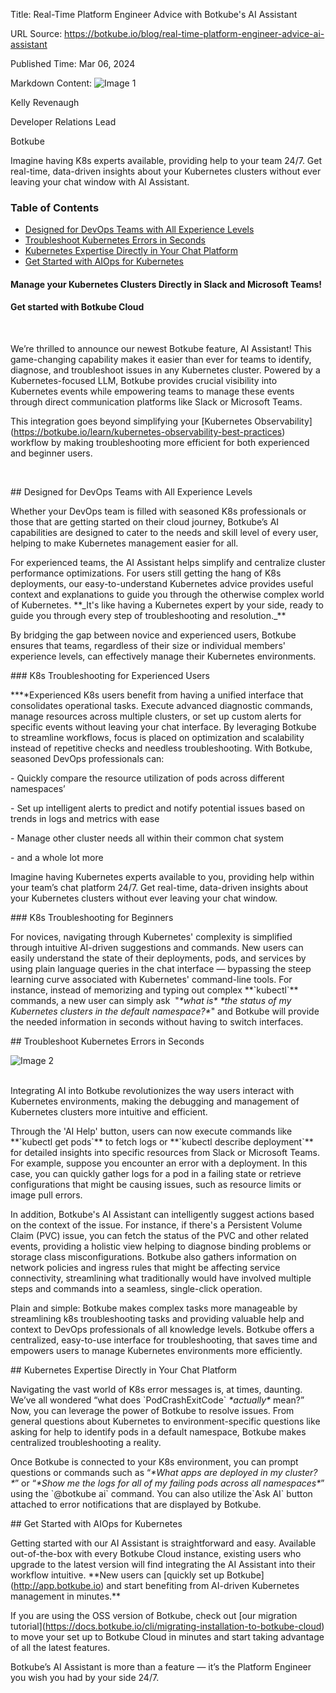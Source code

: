 Title: Real-Time Platform Engineer Advice with Botkube's AI Assistant

URL Source: https://botkube.io/blog/real-time-platform-engineer-advice-ai-assistant

Published Time: Mar 06, 2024

Markdown Content:
![Image 1](https://assets-global.website-files.com/634fabb21508d6c9db9bc46f/636df3fb36b4e60920a3b1b2_hPLC9itV8zp-raGDFmvOZMfn2hV8RFcl237qzT8Wa1g.jpeg)

Kelly Revenaugh

Developer Relations Lead

Botkube

Imagine having K8s experts available, providing help to your team 24/7. Get real-time, data-driven insights about your Kubernetes clusters without ever leaving your chat window with AI Assistant.

### Table of Contents

*   [Designed for DevOps Teams with All Experience Levels](#designed-for-devops-teams-with-all-experience-levels-2)
*   [Troubleshoot Kubernetes Errors in Seconds](#troubleshoot-kubernetes-errors-in-seconds-2)
*   [Kubernetes Expertise Directly in Your Chat Platform](#kubernetes-expertise-directly-in-your-chat-platform-2)
*   [Get Started with AIOps for Kubernetes](#get-started-with-aiops-for-kubernetes-2)

#### Manage your Kubernetes Clusters Directly in Slack and Microsoft Teams!

#### Get started with Botkube Cloud

‍

We’re thrilled to announce our newest Botkube feature, AI Assistant! This game-changing capability makes it easier than ever for teams to identify, diagnose, and troubleshoot issues in any Kubernetes cluster. Powered by a Kubernetes-focused LLM, Botkube provides crucial visibility into Kubernetes events while empowering teams to manage these events through direct communication platforms like Slack or Microsoft Teams.

This integration goes beyond simplifying your \[Kubernetes Observability\](https://botkube.io/learn/kubernetes-observability-best-practices) workflow by making troubleshooting more efficient for both experienced and beginner users.

‍

\## Designed for DevOps Teams with All Experience Levels

Whether your DevOps team is filled with seasoned K8s professionals or those that are getting started on their cloud journey, Botkube’s AI capabilities are designed to cater to the needs and skill level of every user, helping to make Kubernetes management easier for all.

For experienced teams, the AI Assistant helps simplify and centralize cluster performance optimizations. For users still getting the hang of K8s deployments, our easy-to-understand Kubernetes advice provides useful context and explanations to guide you through the otherwise complex world of Kubernetes. \*\*\_It's like having a Kubernetes expert by your side, ready to guide you through every step of troubleshooting and resolution.\_\*\*

By bridging the gap between novice and experienced users, Botkube ensures that teams, regardless of their size or individual members' experience levels, can effectively manage their Kubernetes environments.

\### K8s Troubleshooting for Experienced Users

**‍**Experienced K8s users benefit from having a unified interface that consolidates operational tasks. Execute advanced diagnostic commands, manage resources across multiple clusters, or set up custom alerts for specific events without leaving your chat interface. By leveraging Botkube to streamline workflows, focus is placed on optimization and scalability instead of repetitive checks and needless troubleshooting. With Botkube, seasoned DevOps professionals can:

\- Quickly compare the resource utilization of pods across different namespaces’

\- Set up intelligent alerts to predict and notify potential issues based on trends in logs and metrics with ease

\- Manage other cluster needs all within their common chat system

\- and a whole lot more

Imagine having Kubernetes experts available to you, providing help within your team’s chat platform 24/7. Get real-time, data-driven insights about your Kubernetes clusters without ever leaving your chat window.

\### K8s Troubleshooting for Beginners

For novices, navigating through Kubernetes' complexity is simplified through intuitive AI-driven suggestions and commands. New users can easily understand the state of their deployments, pods, and services by using plain language queries in the chat interface — bypassing the steep learning curve associated with Kubernetes' command-line tools. For instance, instead of memorizing and typing out complex \*\*\`kubectl\`\*\* commands, a new user can simply ask  "_\*what is\*_ _\*the status of my Kubernetes clusters in the default namespace?\*_" and Botkube will provide the needed information in seconds without having to switch interfaces.

\## Troubleshoot Kubernetes Errors in Seconds

![Image 2](https://assets-global.website-files.com/634fabb21508d6c9db9bc46f/65ea186bc6cc4a02d07a8679_screens1hot.png)

‍  
Integrating AI into Botkube revolutionizes the way users interact with Kubernetes environments, making the debugging and management of Kubernetes clusters more intuitive and efficient.

Through the 'AI Help' button, users can now execute commands like \*\*\`kubectl get pods\`\*\* to fetch logs or \*\*\`kubectl describe deployment\`\*\* for detailed insights into specific resources from Slack or Microsoft Teams. For example, suppose you encounter an error with a deployment. In this case, you can quickly gather logs for a pod in a failing state or retrieve configurations that might be causing issues, such as resource limits or image pull errors.

In addition, Botkube's AI Assistant can intelligently suggest actions based on the context of the issue. For instance, if there's a Persistent Volume Claim (PVC) issue, you can fetch the status of the PVC and other related events, providing a holistic view helping to diagnose binding problems or storage class misconfigurations. Botkube also gathers information on network policies and ingress rules that might be affecting service connectivity, streamlining what traditionally would have involved multiple steps and commands into a seamless, single-click operation.

Plain and simple: Botkube makes complex tasks more manageable by streamlining k8s troubleshooting tasks and providing valuable help and context to DevOps professionals of all knowledge levels. Botkube offers a centralized, easy-to-use interface for troubleshooting, that saves time and empowers users to manage Kubernetes environments more efficiently.

\## Kubernetes Expertise Directly in Your Chat Platform

Navigating the vast world of K8s error messages is, at times, daunting. We’ve all wondered “what does \`PodCrashExitCode\` _\*actually\*_ mean?” Now, you can leverage the power of Botkube to resolve issues. From general questions about Kubernetes to environment-specific questions like asking for help to identify pods in a default namespace, Botkube makes centralized troubleshooting a reality.

Once Botkube is connected to your K8s environment, you can prompt questions or commands such as “_\*What apps are deployed in my cluster?\*_” or “_\*Show me the logs for all of my failing pods across all namespaces\*_” using the \`@botkube ai\` command. You can also utilize the\`Ask AI\` button attached to error notifications that are displayed by Botkube.

\## Get Started with AIOps for Kubernetes

Getting started with our AI Assistant is straightforward and easy. Available out-of-the-box with every Botkube Cloud instance, existing users who upgrade to the latest version will find integrating the AI Assistant into their workflow intuitive. \*\*New users can \[quickly set up Botkube\](http://app.botkube.io) and start benefiting from AI-driven Kubernetes management in minutes.\*\*

If you are using the OSS version of Botkube, check out \[our migration tutorial\](https://docs.botkube.io/cli/migrating-installation-to-botkube-cloud) to move your set up to Botkube Cloud in minutes and start taking advantage of all the latest features.

Botkube’s AI Assistant is more than a feature — it’s the Platform Engineer you wish you had by your side 24/7.
